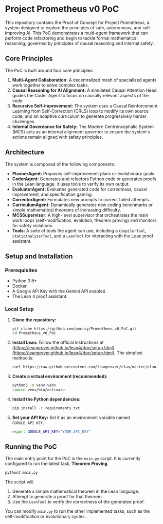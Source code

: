 # Project Prometheus v0 PoC

This repository contains the Proof of Concept for Project Prometheus, a system designed to explore the principles of safe, autonomous, and self-improving AI. This PoC demonstrates a multi-agent framework that can perform code refactoring and begin to tackle formal mathematical reasoning, governed by principles of causal reasoning and internal safety.

## Core Principles

The PoC is built around four core principles:

1.  **Multi-Agent Collaboration:** A decentralized mesh of specialized agents work together to solve complex tasks.
2.  **Causal Reasoning for AI Alignment:** A simulated Causal Attention Head guides the Coder Agent to focus on causally relevant aspects of the code.
3.  **Recursive Self-Improvement:** The system uses a Causal Reinforcement Learning from Self-Correction (CRLS) loop to modify its own source code, and an adaptive curriculum to generate progressively harder challenges.
4.  **Internal Governance for Safety:** The Modern Centrencephalic System (MCS) acts as an internal alignment governor to ensure the system's actions remain aligned with safety principles.

## Architecture

The system is composed of the following components:

*   **PlannerAgent:** Proposes self-improvement plans or evolutionary goals.
*   **CoderAgent:** Generates and refactors Python code or generates proofs in the Lean language. It uses tools to verify its own output.
*   **EvaluatorAgent:** Evaluates generated code for correctness, causal improvement, and specification gaming.
*   **CorrectorAgent:** Formulates new prompts to correct failed attempts.
*   **CurriculumAgent:** Dynamically generates new coding benchmarks or simple mathematical theorems of increasing difficulty.
*   **MCSSupervisor:** A high-level supervisor that orchestrates the main work loops (self-modification, evolution, theorem proving) and monitors for safety violations.
*   **Tools:** A suite of tools the agent can use, including a `CompilerTool`, `StaticAnalyzerTool`, and a `LeanTool` for interacting with the Lean proof assistant.

## Setup and Installation

### Prerequisites

*   Python 3.8+
*   Docker
*   A Google API Key with the Gemini API enabled.
*   The Lean 4 proof assistant.

### Local Setup

1.  **Clone the repository:**
    ```bash
    git clone https://github.com/pmcray/Prometheus_v0_PoC.git
    cd Prometheus_v0_PoC
    ```

2.  **Install Lean:**
    Follow the official instructions at [https://leanprover.github.io/lean4/doc/setup.html](https://leanprover.github.io/lean4/doc/setup.html). The simplest method is:
    ```bash
    curl https://raw.githubusercontent.com/leanprover/elan/master/elan-init.sh -sSf | sh
    ```

3.  **Create a virtual environment (recommended):**
    ```bash
    python3 -m venv venv
    source venv/bin/activate
    ```

4.  **Install the Python dependencies:**
    ```bash
    pip install -r requirements.txt
    ```

5.  **Set your API Key:**
    Set it as an environment variable named `GOOGLE_API_KEY`.
    ```bash
    export GOOGLE_API_KEY="YOUR_API_KEY"
    ```

## Running the PoC

The main entry point for the PoC is the `main.py` script. It is currently configured to run the latest task, **Theorem Proving**.

```bash
python3 main.py
```

The script will:
1.  Generate a simple mathematical theorem in the Lean language.
2.  Attempt to generate a proof for that theorem.
3.  Use the `LeanTool` to verify the correctness of the generated proof.

You can modify `main.py` to run the other implemented tasks, such as the self-modification or evolutionary cycles.